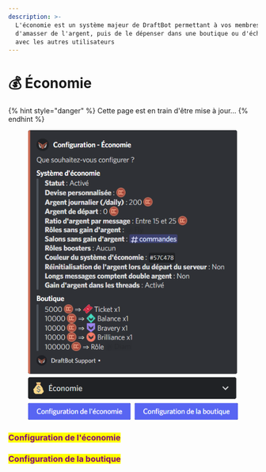 ```yaml
---
description: >-
  L'économie est un système majeur de DraftBot permettant à vos membres
  d'amasser de l'argent, puis de le dépenser dans une boutique ou d'échanger
  avec les autres utilisateurs
---
```


# 💰 Économie

{% hint style="danger" %}
Cette page est en train d'être mise à jour...
{% endhint %}

<figure><img src="../../.gitbook/assets/Economie.png" alt=""><figcaption></figcaption></figure>

### <mark style="color:purple;">Configuration de l'économie</mark>



### <mark style="color:purple;">Configuration de la boutique</mark>

